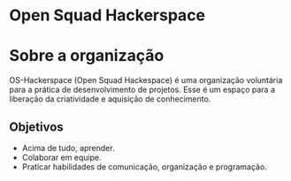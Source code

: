 # Open Squad Hackerspace
# Sobre a organização
OS-Hackerspace (Open Squad Hackespace) é uma organização voluntária para a prática de desenvolvimento de projetos.
Esse é um espaço para a liberação da criatividade e aquisição de conhecimento.
## Objetivos
- Acima de tudo, aprender.
- Colaborar em equipe.
- Praticar habilidades de comunicação, organização e programação.
